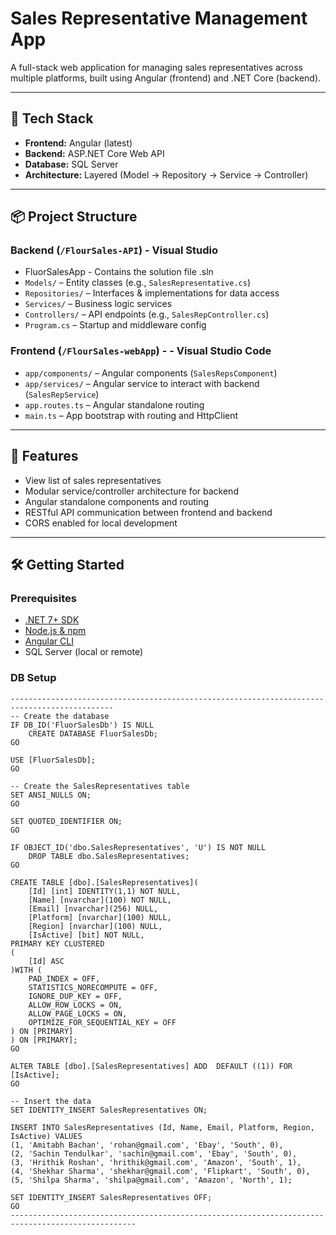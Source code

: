 # Sales Representative Management App

A full-stack web application for managing sales representatives across multiple platforms, built using Angular (frontend) and .NET Core (backend).

---

## 🔧 Tech Stack

- **Frontend:** Angular (latest)
- **Backend:** ASP.NET Core Web API
- **Database:** SQL Server
- **Architecture:** Layered (Model → Repository → Service → Controller)

---

## 📦 Project Structure

### Backend (`/FlourSales-API`) - Visual Studio 
- FluorSalesApp - Contains the solution file .sln 
- `Models/` – Entity classes (e.g., `SalesRepresentative.cs`)
- `Repositories/` – Interfaces & implementations for data access
- `Services/` – Business logic services
- `Controllers/` – API endpoints (e.g., `SalesRepController.cs`)
- `Program.cs` – Startup and middleware config

### Frontend (`/FlourSales-webApp`) - - Visual Studio Code
- `app/components/` – Angular components (`SalesRepsComponent`)
- `app/services/` – Angular service to interact with backend (`SalesRepService`)
- `app.routes.ts` – Angular standalone routing
- `main.ts` – App bootstrap with routing and HttpClient

---

## 🚀 Features

- View list of sales representatives
- Modular service/controller architecture for backend
- Angular standalone components and routing
- RESTful API communication between frontend and backend
- CORS enabled for local development

---

## 🛠️ Getting Started

### Prerequisites
- [.NET 7+ SDK](https://dotnet.microsoft.com/)
- [Node.js & npm](https://nodejs.org/)
- [Angular CLI](https://angular.io/cli)
- SQL Server (local or remote)

### DB Setup

```sqlQuery
---------------------------------------------------------------------------------------------
-- Create the database
IF DB_ID('FluorSalesDb') IS NULL
    CREATE DATABASE FluorSalesDb;
GO

USE [FluorSalesDb];
GO

-- Create the SalesRepresentatives table
SET ANSI_NULLS ON;
GO

SET QUOTED_IDENTIFIER ON;
GO

IF OBJECT_ID('dbo.SalesRepresentatives', 'U') IS NOT NULL
    DROP TABLE dbo.SalesRepresentatives;
GO

CREATE TABLE [dbo].[SalesRepresentatives](
    [Id] [int] IDENTITY(1,1) NOT NULL,
    [Name] [nvarchar](100) NOT NULL,
    [Email] [nvarchar](256) NULL,
    [Platform] [nvarchar](100) NULL,
    [Region] [nvarchar](100) NULL,
    [IsActive] [bit] NOT NULL,
PRIMARY KEY CLUSTERED 
(
    [Id] ASC
)WITH (
    PAD_INDEX = OFF, 
    STATISTICS_NORECOMPUTE = OFF, 
    IGNORE_DUP_KEY = OFF, 
    ALLOW_ROW_LOCKS = ON, 
    ALLOW_PAGE_LOCKS = ON, 
    OPTIMIZE_FOR_SEQUENTIAL_KEY = OFF
) ON [PRIMARY]
) ON [PRIMARY];
GO

ALTER TABLE [dbo].[SalesRepresentatives] ADD  DEFAULT ((1)) FOR [IsActive];
GO

-- Insert the data
SET IDENTITY_INSERT SalesRepresentatives ON;

INSERT INTO SalesRepresentatives (Id, Name, Email, Platform, Region, IsActive) VALUES
(1, 'Amitabh Bachan', 'rohan@gmail.com', 'Ebay', 'South', 0),
(2, 'Sachin Tendulkar', 'sachin@gmail.com', 'Ebay', 'South', 0),
(3, 'Hrithik Roshan', 'hrithik@gmail.com', 'Amazon', 'South', 1),
(4, 'Shekhar Sharma', 'shekhar@gmail.com', 'Flipkart', 'South', 0),
(5, 'Shilpa Sharma', 'shilpa@gmail.com', 'Amazon', 'North', 1);

SET IDENTITY_INSERT SalesRepresentatives OFF;
GO
--------------------------------------------------------------------------------------------------
